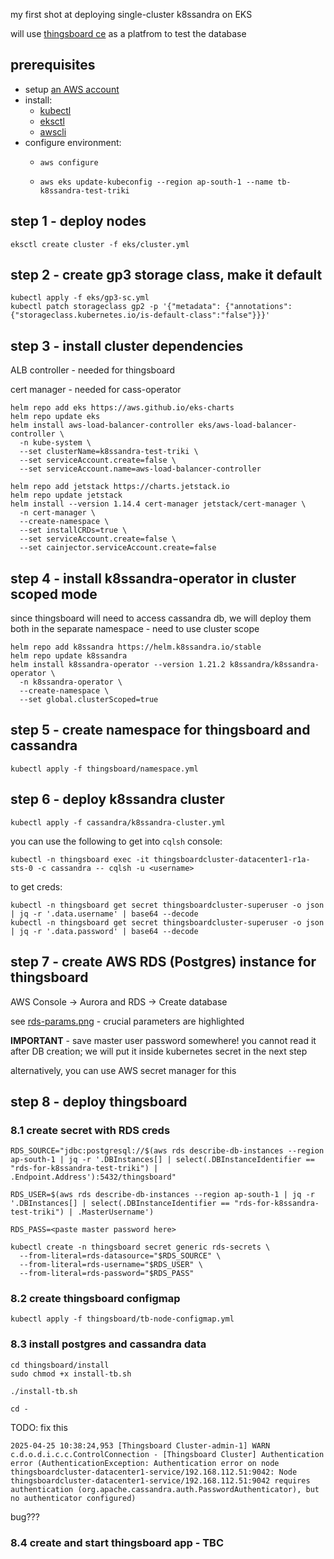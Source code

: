 my first shot at deploying single-cluster k8ssandra on EKS

will use [thingsboard ce](https://thingsboard.io/docs/faq/) as a platfrom to test the database

## prerequisites
- setup [an AWS account](https://docs.aws.amazon.com/IAM/latest/UserGuide/getting-started-account-iam.html)
- install:
  - [kubectl](https://kubernetes.io/docs/tasks/tools/)
  - [eksctl](https://docs.aws.amazon.com/eks/latest/userguide/setting-up.html)
  - [awscli](https://docs.aws.amazon.com/cli/latest/userguide/getting-started-install.html)
- configure environment:
  - ```
    aws configure
    ```
  - ```
    aws eks update-kubeconfig --region ap-south-1 --name tb-k8ssandra-test-triki
    ```

## step 1 - deploy nodes

```
eksctl create cluster -f eks/cluster.yml
```

## step 2 - create gp3 storage class, make it default

```
kubectl apply -f eks/gp3-sc.yml
kubectl patch storageclass gp2 -p '{"metadata": {"annotations":{"storageclass.kubernetes.io/is-default-class":"false"}}}'
```

## step 3 - install cluster dependencies
ALB controller - needed for thingsboard

cert manager - needed for cass-operator
```
helm repo add eks https://aws.github.io/eks-charts
helm repo update eks
helm install aws-load-balancer-controller eks/aws-load-balancer-controller \
  -n kube-system \
  --set clusterName=k8ssandra-test-triki \
  --set serviceAccount.create=false \
  --set serviceAccount.name=aws-load-balancer-controller
```
```
helm repo add jetstack https://charts.jetstack.io
helm repo update jetstack
helm install --version 1.14.4 cert-manager jetstack/cert-manager \
  -n cert-manager \
  --create-namespace \
  --set installCRDs=true \
  --set serviceAccount.create=false \
  --set cainjector.serviceAccount.create=false
```

## step 4 - install k8ssandra-operator in cluster scoped mode
since thingsboard will need to access cassandra db, we will deploy them both in the separate namespace - need to use cluster scope
```
helm repo add k8ssandra https://helm.k8ssandra.io/stable
helm repo update k8ssandra
helm install k8ssandra-operator --version 1.21.2 k8ssandra/k8ssandra-operator \
  -n k8ssandra-operator \
  --create-namespace \
  --set global.clusterScoped=true
```

## step 5 - create namespace for thingsboard and cassandra

```
kubectl apply -f thingsboard/namespace.yml
```

## step 6 - deploy k8ssandra cluster

```
kubectl apply -f cassandra/k8ssandra-cluster.yml
```

you can use the following to get into `cqlsh` console:
```
kubectl -n thingsboard exec -it thingsboardcluster-datacenter1-r1a-sts-0 -c cassandra -- cqlsh -u <username>
```
to get creds:
```
kubectl -n thingsboard get secret thingsboardcluster-superuser -o json | jq -r '.data.username' | base64 --decode
kubectl -n thingsboard get secret thingsboardcluster-superuser -o json | jq -r '.data.password' | base64 --decode
```

## step 7 - create AWS RDS (Postgres) instance for thingsboard
AWS Console -> Aurora and RDS -> Create database

see [rds-params.png](rds-params.png) - crucial parameters are highlighted

__IMPORTANT__ - save master user password somewhere! you cannot read it after DB creation; we will put it inside kubernetes secret in the next step

alternatively, you can use AWS secret manager for this

## step 8 - deploy thingsboard

### 8.1 create secret with RDS creds

```
RDS_SOURCE="jdbc:postgresql://$(aws rds describe-db-instances --region ap-south-1 | jq -r '.DBInstances[] | select(.DBInstanceIdentifier == "rds-for-k8ssandra-test-triki") | .Endpoint.Address'):5432/thingsboard"
```
```
RDS_USER=$(aws rds describe-db-instances --region ap-south-1 | jq -r '.DBInstances[] | select(.DBInstanceIdentifier == "rds-for-k8ssandra-test-triki") | .MasterUsername')
```
```
RDS_PASS=<paste master password here>
```
```
kubectl create -n thingsboard secret generic rds-secrets \
  --from-literal=rds-datasource="$RDS_SOURCE" \
  --from-literal=rds-username="$RDS_USER" \
  --from-literal=rds-password="$RDS_PASS"
```

### 8.2 create thingsboard configmap

```
kubectl apply -f thingsboard/tb-node-configmap.yml
```

### 8.3 install postgres and cassandra data

```
cd thingsboard/install
sudo chmod +x install-tb.sh
```

```
./install-tb.sh
```

```
cd -
```

TODO: fix this
```
2025-04-25 10:38:24,953 [Thingsboard Cluster-admin-1] WARN  c.d.o.d.i.c.c.ControlConnection - [Thingsboard Cluster] Authentication error (AuthenticationException: Authentication error on node thingsboardcluster-datacenter1-service/192.168.112.51:9042: Node thingsboardcluster-datacenter1-service/192.168.112.51:9042 requires authentication (org.apache.cassandra.auth.PasswordAuthenticator), but no authenticator configured)
```
bug???

### 8.4 create and start thingsboard app - TBC